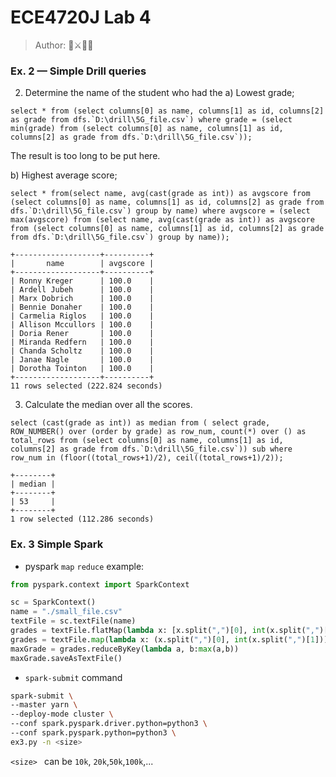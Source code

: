 # ECE4720J Lab 4

> Author: :car::crossed_swords::hamster::palm_tree:

### Ex. 2 — Simple Drill queries

2) Determine the name of the student who had the
a) Lowest grade;
```sqlite
select * from (select columns[0] as name, columns[1] as id, columns[2] as grade from dfs.`D:\drill\5G_file.csv`) where grade = (select min(grade) from (select columns[0] as name, columns[1] as id, columns[2] as grade from dfs.`D:\drill\5G_file.csv`));
```
The result is too long to be put here.

b) Highest average score;
```sqlite
select * from(select name, avg(cast(grade as int)) as avgscore from (select columns[0] as name, columns[1] as id, columns[2] as grade from dfs.`D:\drill\5G_file.csv`) group by name) where avgscore = (select max(avgscore) from (select name, avg(cast(grade as int)) as avgscore from (select columns[0] as name, columns[1] as id, columns[2] as grade from dfs.`D:\drill\5G_file.csv`) group by name));
```
```
+-------------------+----------+
|       name        | avgscore |
+-------------------+----------+
| Ronny Kreger      | 100.0    |
| Ardell Jubeh      | 100.0    |
| Marx Dobrich      | 100.0    |
| Bennie Donaher    | 100.0    |
| Carmelia Riglos   | 100.0    |
| Allison Mccullors | 100.0    |
| Doria Rener       | 100.0    |
| Miranda Redfern   | 100.0    |
| Chanda Scholtz    | 100.0    |
| Janae Nagle       | 100.0    |
| Dorotha Tointon   | 100.0    |
+-------------------+----------+
11 rows selected (222.824 seconds)

```
3) Calculate the median over all the scores.
```sqlite
select (cast(grade as int)) as median from ( select grade, ROW_NUMBER() over (order by grade) as row_num, count(*) over () as total_rows from (select columns[0] as name, columns[1] as id, columns[2] as grade from dfs.`D:\drill\5G_file.csv`)) sub where row_num in (floor((total_rows+1)/2), ceil((total_rows+1)/2));
```
```
+--------+
| median |
+--------+
| 53     |
+--------+
1 row selected (112.286 seconds)

```

### Ex. 3 Simple Spark

+ pyspark `map` `reduce` example:

```python
from pyspark.context import SparkContext

sc = SparkContext()
name = "./small_file.csv"
textFile = sc.textFile(name)
grades = textFile.flatMap(lambda x: [x.split(",")[0], int(x.split(",")[1])])
grades = textFile.map(lambda x: (x.split(",")[0], int(x.split(",")[1])))
maxGrade = grades.reduceByKey(lambda a, b:max(a,b))
maxGrade.saveAsTextFile()
```

+ `spark-submit` command

```bash
spark-submit \
--master yarn \
--deploy-mode cluster \
--conf spark.pyspark.driver.python=python3 \
--conf spark.pyspark.python=python3 \
ex3.py -n <size>
```

`<size> ` can be `10k`, `20k`,`50k`,`100k`,...

